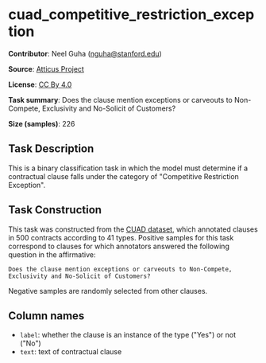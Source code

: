 # cuad_competitive_restriction_exception 
 **Contributor**: Neel Guha (nguha@stanford.edu)
 
 **Source**: [Atticus Project](https://www.atticusprojectai.org/cuad>)
 
 **License**: [CC By 4.0](https://creativecommons.org/licenses/by/4.0/)
 
 **Task summary**: Does the clause mention exceptions or carveouts to Non-Compete, Exclusivity and No-Solicit of Customers?
 
 **Size (samples)**: 226
 
 ## Task Description
 
 This is a binary classification task in which the model must determine if a contractual clause falls under the category of "Competitive Restriction Exception".
 
 ## Task Construction
 
 This task was constructed from the [CUAD dataset](https://www.atticusprojectai.org/cuad), which annotated clauses in 500 contracts according to 41 types. Positive samples for this task correspond to clauses for which annotators answered the following question in the affirmative:
 
 ```text
 Does the clause mention exceptions or carveouts to Non-Compete, Exclusivity and No-Solicit of Customers?
 ```
 
 Negative samples are randomly selected from other clauses.
 
 ## Column names
 
 - `label`: whether the clause is an instance of the type ("Yes") or not ("No")
 - `text`: text of contractual clause